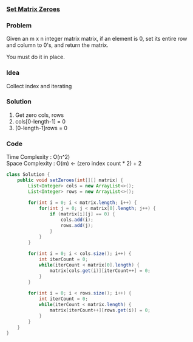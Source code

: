 ### [Set Matrix Zeroes](https://leetcode.com/problems/set-matrix-zeroes/)

### Problem

Given an m x n integer matrix matrix, if an element is 0, set its entire row and column to 0's, and return the matrix.

You must do it in place.


### Idea
Collect index and iterating

### Solution
1. Get zero cols, rows
2. cols[0-length-1] = 0
3. [0-length-1]rows = 0

### Code
Time Complexity : O(n^2) \
Space Complexity : O(m) <- (zero index count * 2) + 2
```java
class Solution {
    public void setZeroes(int[][] matrix) {
        List<Integer> cols = new ArrayList<>();
        List<Integer> rows = new ArrayList<>();
        
        for(int i = 0; i < matrix.length; i++) {
            for(int j = 0; j < matrix[0].length; j++) {
                if (matrix[i][j] == 0) {
                    cols.add(i);
                    rows.add(j);
                }
            }
        }
        
        for(int i = 0; i < cols.size(); i++) {
            int iterCount = 0;
            while(iterCount < matrix[0].length) {
                matrix[cols.get(i)][iterCount++] = 0;
            }
        }
        
        for(int i = 0; i < rows.size(); i++) {
            int iterCount = 0;
            while(iterCount < matrix.length) {
                matrix[iterCount++][rows.get(i)] = 0;
            }
        }
    }
}
```


